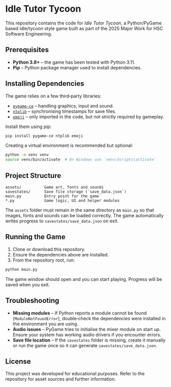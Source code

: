 # Idle Tutor Tycoon

This repository contains the code for *Idle Tutor Tycoon*, a Python/PyGame based idle/tycoon style game built as part of the 2025 Major Work for HSC Software Engineering.

## Prerequisites

- **Python 3.8+** – the game has been tested with Python 3.11.
- **Pip** – Python package manager used to install dependencies.

## Installing Dependencies

The game relies on a few third‑party libraries:

- [`pygame-ce`](https://pypi.org/project/pygame-ce/) – handling graphics, input and sound.
- [`ntplib`](https://pypi.org/project/ntplib/) – synchronising timestamps for save files.
- [`emoji`](https://pypi.org/project/emoji/) – only imported in the code, but not strictly required by gameplay.

Install them using pip:

```bash
pip install pygame-ce ntplib emoji
```

Creating a virtual environment is recommended but optional:

```bash
python -m venv venv
source venv/bin/activate  # On Windows use `venv\Scripts\activate`
```

## Project Structure

```
assets/          Game art, fonts and sounds
savestates/      Save file storage (`save_data.json`)
main.py          Entry point for the game
*.py             Game logic, UI and helper modules
```

The `assets` folder must remain in the same directory as `main.py` so that images, fonts and sounds can be loaded correctly. The game automatically writes progress to `savestates/save_data.json` on exit.

## Running the Game

1. Clone or download this repository.
2. Ensure the dependencies above are installed.
3. From the repository root, run:

```bash
python main.py
```

The game window should open and you can start playing. Progress will be saved when you exit.

## Troubleshooting

- **Missing modules** – If Python reports a module cannot be found (`ModuleNotFoundError`), double‑check the dependencies were installed in the environment you are using.
- **Audio issues** – PyGame tries to initialise the mixer module on start up. Ensure your system has working audio drivers if you encounter errors.
- **Save file location** – If the `savestates` folder is missing, create it manually or run the game once so it can generate `savestates/save_data.json`.

## License

This project was developed for educational purposes. Refer to the repository for asset sources and further information.

